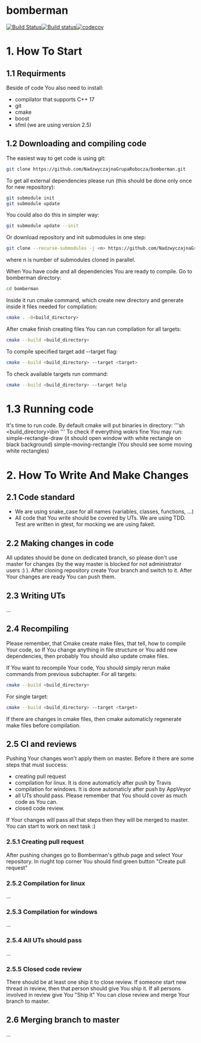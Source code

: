 # bomberman
[![Build Status](https://travis-ci.org/NadzwyczajnaGrupaRobocza/bomberman.svg?branch=master)](https://travis-ci.org/NadzwyczajnaGrupaRobocza/bomberman)[![Build status](https://ci.appveyor.com/api/projects/status/60vqqan3qtj4eu35/branch/master?svg=true)](https://ci.appveyor.com/project/Abergard/bomberman/branch/master)[![codecov](https://codecov.io/gh/NadzwyczajnaGrupaRobocza/bomberman/branch/master/graph/badge.svg)](https://codecov.io/gh/NadzwyczajnaGrupaRobocza/bomberman)


# 1. How To Start

## 1.1 Requirments

Beside of code You also need to install:
- compilator that supports C++ 17
- git
- cmake
- boost
- sfml (we are using version 2.5)

## 1.2 Downloading and compiling code

The easiest way to get code is using git:
```sh
git clone https://github.com/NadzwyczajnaGrupaRobocza/bomberman.git
```

To get all external dependencies please run (this should be done only once for new repository):
```sh
git submodule init
git submodule update
```

You could also do this in simpler way:
```sh
git submodule update --init
```

Or download repository and init submodules in one step:
```sh
git clone --recurse-submodules -j <n> https://github.com/NadzwyczajnaGrupaRobocza/bomberman.git
```
where n is number of submodules cloned in parallel.

When You have code and all dependencies You are ready to compile. Go to bomberman directory:
```sh
cd bomberman
```

Inside it run cmake command, which create new directory and generate inside it files needed for compilation:
```sh
cmake . -B<build_directory>
```

After cmake finish creating files You can run compilation for all targets:
```sh
cmake --build <build_directory>
```

To compile specified target add --target flag:
```sh
cmake --build <build_directory> --target <target>
```

To  check available targets run command:
```sh
cmake --build <build_directory> --target help
```

# 1.3 Running code

It's time to run code. By default cmake will put binaries in directory:
'''sh
<build_directory>\bin
'''
To check if everything wokrs fine You may run:
simple-rectangle-draw (it should open window with white rectangle on black background)
simple-moving-rectangle (You should see some moving white rectangles)

# 2. How To Write And Make Changes

## 2.1 Code standard

- We are using snake_case for all names (variables, classes, functions, ...)
- All code that You write should be covered by UTs. We are using TDD. Test are written in gtest, for mocking we are using fakeit.

## 2.2 Making changes in code

All updates should be done on dedicated branch, so please don't use master for changes (by the way master is blocked for not administrator users :) ). After cloning repository create Your branch and switch to it. After Your changes are ready You can push them.

## 2.3 Writing UTs
...

## 2.4 Recompiling

Please remember, that Cmake create make files, that tell, how to compile Your code, so If You change anything in file structure or You add new dependencies, then probably You should also update cmake files.

If You want to recompile Your code, You should simply rerun make commands from previous subchapter.
For all targets:
```sh
cmake --build <build_directory>
```
For single target:
```sh
cmake --build <build_directory> --target <target>
```

If there are changes in cmake files, then cmake automaticly regenerate make files before compilation.

## 2.5 CI and reviews

Pushing Your changes won't apply them on master. Before it there are some steps that must success:
- creating pull request
- compilation for linux. It is done automaticly after push by Travis
- compilation for windows. It is done automaticly after push by AppVeyor
- all UTs should pass. Please remember that You should cover as much code as You can.
- closed code review.

If Your changes will pass all that steps then they will be merged to master. You can start to work on next task :)

### 2.5.1 Creating pull request
After pushing changes go to Bomberman's github page and select Your repository. In riught top corner You should find green button "Create pull request"

### 2.5.2 Compilation for linux
...

### 2.5.3 Compilation for windows
...

### 2.5.4 All UTs should pass
...

### 2.5.5 Closed code review
There should be at least one ship it to close review. If someone start new thread in review, then that person should give You ship it. If all persons involved in review give You "Ship it" You can close review and merge Your branch to master.

## 2.6 Merging branch to master
...

